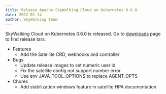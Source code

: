 ```yaml
---
title: Release Apache SkyWalking Cloud on Kubernetes 0.6.0
date: 2022-01-14
author: SkyWalking Team
---
```


SkyWalking Cloud on Kubernetes 0.6.0 is released. Go to [downloads](/downloads) page to find release tars.

- Features
  - Add the Satellite CRD, webhooks and controller
- Bugs
  - Update release images to set numeric user id
  - Fix the satellite config not support number error
  - Use env JAVA_TOOL_OPTIONS to replace AGENT_OPTS
- Chores
  - Add stabilization windows feature in satellite HPA documentation
